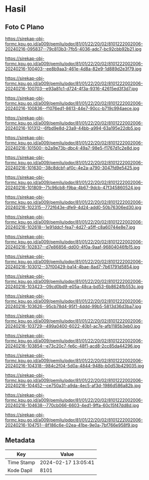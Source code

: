 # Hasil

## Foto C Plano

https://sirekap-obj-formc.kpu.go.id/a009/pemilu/pdpr/81/01/22/20/02/8101222002006-20240216-095837--79c813b3-7fb5-4036-adc7-bc92cbb92b21.jpg

https://sirekap-obj-formc.kpu.go.id/a009/pemilu/pdpr/81/01/22/20/02/8101222002006-20240216-100403--ee8b9aa3-461e-4d8a-82e9-1d889d2e3f79.jpg

https://sirekap-obj-formc.kpu.go.id/a009/pemilu/pdpr/81/01/22/20/02/8101222002006-20240216-100703--e93a81c1-d724-4f3a-9316-42615ed3f3d7.jpg

https://sirekap-obj-formc.kpu.go.id/a009/pemilu/pdpr/81/01/22/20/02/8101222002006-20240216-100836--f1076ed1-8613-44e7-90cc-b719c994aece.jpg

https://sirekap-obj-formc.kpu.go.id/a009/pemilu/pdpr/81/01/22/20/02/8101222002006-20240216-101312--6fbd9e8d-23a9-44bb-a994-63a195e22db5.jpg

https://sirekap-obj-formc.kpu.go.id/a009/pemilu/pdpr/81/01/22/20/02/8101222002006-20240216-101500--b2a9e73b-dbc4-49a7-98e5-f1767d1c2e8d.jpg

https://sirekap-obj-formc.kpu.go.id/a009/pemilu/pdpr/81/01/22/20/02/8101222002006-20240216-101630--38c8dcbf-af0c-4e2a-a790-3047fd9e5425.jpg

https://sirekap-obj-formc.kpu.go.id/a009/pemilu/pdpr/81/01/22/20/02/8101222002006-20240216-101809--71c96cb8-f9ba-4b67-9dcb-47f345860524.jpg

https://sirekap-obj-formc.kpu.go.id/a009/pemilu/pdpr/81/01/22/20/02/8101222002006-20240216-102315--772f643e-dfe9-4d24-add0-50b76306ed30.jpg

https://sirekap-obj-formc.kpu.go.id/a009/pemilu/pdpr/81/01/22/20/02/8101222002006-20240216-102618--1e91ddcf-fea7-4d27-a5ff-c8a60744e8e7.jpg

https://sirekap-obj-formc.kpu.go.id/a009/pemilu/pdpr/81/01/22/20/02/8101222002006-20240216-102837--d7e86856-dd00-4f0a-9aaf-96804046fb15.jpg

https://sirekap-obj-formc.kpu.go.id/a009/pemilu/pdpr/81/01/22/20/02/8101222002006-20240216-103012--37f00429-ba14-4bae-8ad7-7b61791d5854.jpg

https://sirekap-obj-formc.kpu.go.id/a009/pemilu/pdpr/81/01/22/20/02/8101222002006-20240216-103423--09cd0bd9-e05a-48ca-bd53-6b8624fb553c.jpg

https://sirekap-obj-formc.kpu.go.id/a009/pemilu/pdpr/81/01/22/20/02/8101222002006-20240216-103626--95cb78d4-95f1-4ddd-99b5-5813d36d3ba7.jpg

https://sirekap-obj-formc.kpu.go.id/a009/pemilu/pdpr/81/01/22/20/02/8101222002006-20240216-103729--499a0400-6022-40b1-ac7e-afb1185b3eb0.jpg

https://sirekap-obj-formc.kpu.go.id/a009/pemilu/pdpr/81/01/22/20/02/8101222002006-20240216-103854--e73c20c7-fe6c-48f1-acd8-2cc85da44296.jpg

https://sirekap-obj-formc.kpu.go.id/a009/pemilu/pdpr/81/01/22/20/02/8101222002006-20240216-104318--984c2f04-5d0a-4844-948b-b0d53b429035.jpg

https://sirekap-obj-formc.kpu.go.id/a009/pemilu/pdpr/81/01/22/20/02/8101222002006-20240216-104452--ce750a31-a9da-4ec5-af3d-1986d586a82b.jpg

https://sirekap-obj-formc.kpu.go.id/a009/pemilu/pdpr/81/01/22/20/02/8101222002006-20240216-104638--770cb066-6603-4ed1-9ffa-60c15f47dd8d.jpg

https://sirekap-obj-formc.kpu.go.id/a009/pemilu/pdpr/81/01/22/20/02/8101222002006-20240216-104751--8f186c6e-02ea-41be-9e0a-7bf766e958f9.jpg


## Metadata

| Key        | Value               |
| ---------- | ------------------- |
| Time Stamp | 2024-02-17 13:05:41 |
| Kode Dapil | 8101                |




